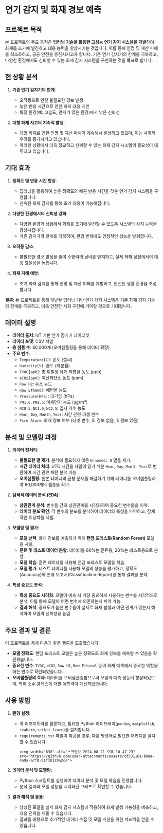 
# 연기 감지 및 화재 경보 예측

## 프로젝트 목적

본 프로젝트의 주요 목적은 **딥러닝 기술을 활용한 고성능 연기 감지 시스템을 개발**하여 화재를 조기에 발견하고 대응 능력을 향상시키는 것입니다. 이를 통해 인명 및 재산 피해를 최소화하고, 공공 안전을 증진시키고자 합니다. 기존 연기 감지기의 한계를 극복하고, 다양한 환경에서도 신뢰할 수 있는 화재 감지 시스템을 구현하는 것을 목표로 합니다.

## 현 상황 분석

1. **기존 연기 감지기의 한계**:
   - 오작동으로 인한 불필요한 경보 발생
   - 늦은 반응 시간으로 인한 화재 대응 지연
   - 특정 환경(예: 고습도, 먼지가 많은 환경)에서 낮은 신뢰성

2. **대형 화재 사고의 지속적 발생**:
   - 대형 화재로 인한 인명 및 재산 피해가 계속해서 발생하고 있으며, 이는 사회적 우려를 증가시키고 있습니다.
   - 이러한 상황에서 더욱 정교하고 신뢰할 수 있는 화재 감지 시스템의 필요성이 대두되고 있습니다.

## 기대 효과

1. **정확도 및 반응 시간 향상**:
   - 딥러닝을 활용하여 높은 정확도와 빠른 반응 시간을 갖춘 연기 감지 시스템을 구현합니다.
   - 신속한 화재 감지를 통해 초기 대응이 가능해집니다.

2. **다양한 환경에서의 신뢰성 강화**:
   - 다양한 환경과 상황에서 화재를 조기에 발견할 수 있도록 시스템의 감지 능력을 향상시킵니다.
   - 기존 감지기의 한계를 극복하여, 환경 변화에도 안정적인 성능을 발휘합니다.

3. **오작동 감소**:
   - 불필요한 경보 발생을 줄여 소방력의 낭비를 방지하고, 실제 화재 상황에서의 대응 효율성을 높입니다.

4. **화재 피해 예방**:
   - 조기 화재 감지를 통해 인명 및 재산 피해를 예방하고, 안전한 생활 환경을 조성합니다.

**결론**: 본 프로젝트를 통해 개발될 딥러닝 기반 연기 감지 시스템은 기존 화재 감지 기술의 한계를 극복하고, 더욱 안전한 사회 구현에 기여할 것으로 기대됩니다.

## 데이터 설명

- **데이터 출처**: IoT 기반 연기 감지기 데이터셋
- **데이터 포맷**: CSV 파일
- **총 샘플 수**: 60,000개 (오버샘플링을 통해 데이터 확장)
- **주요 변수**:
  - `Temperature[C]`: 온도 (섭씨)
  - `Humidity[%]`: 습도 (백분율)
  - `TVOC[ppb]`: 총 휘발성 유기 화합물 농도 (ppb)
  - `eCO2[ppm]`: 이산화탄소 농도 (ppm)
  - `Raw H2`: 수소 농도
  - `Raw Ethanol`: 에탄올 농도
  - `Pressure[hPa]`: 대기압 (hPa)
  - `PM1.0`, `PM2.5`: 미세먼지 농도 (μg/m³)
  - `NC0.5`, `NC1.0`, `NC2.5`: 입자 개수 농도
  - `Hour`, `Day`, `Month`, `Year`: 시간 관련 파생 변수
  - `Fire Alarm`: 화재 경보 여부 (타겟 변수, 0: 경보 없음, 1: 경보 있음)

## 분석 및 모델링 과정

1. **데이터 전처리**:
   - **불필요한 열 제거**: 분석에 필요하지 않은 `Unnamed: 0` 열을 제거.
   - **시간 데이터 처리**: UTC 시간을 사람이 읽기 쉬운 `Hour`, `Day`, `Month`, `Year`로 변환하여 시간 관련 패턴 분석 가능.
   - **오버샘플링**: 원본 데이터의 균형 문제를 해결하기 위해 데이터를 오버샘플링하여 60,000개의 샘플을 확보.

2. **탐색적 데이터 분석 (EDA)**:
   - **상관관계 분석**: 변수들 간의 상관관계를 시각화하여 중요한 변수들을 파악.
   - **데이터 분포 확인**: 각 변수의 분포를 분석하여 데이터의 특성을 파악하고, 잠재적인 이상치를 식별.

3. **모델링 및 평가**:
   - **모델 선택**: 화재 경보를 예측하기 위해 **랜덤 포레스트(Random Forest)** 모델을 사용.
   - **훈련 및 테스트 데이터 분할**: 데이터를 80%는 훈련용, 20%는 테스트용으로 분할.
   - **모델 학습**: 훈련 데이터를 사용해 랜덤 포레스트 모델을 학습.
   - **모델 평가**: 테스트 데이터를 사용해 모델의 성능을 평가하고, 정확도(Accuracy)와 분류 보고서(Classification Report)를 통해 결과를 분석.

4. **특성 중요도 분석**:
   - **특성 중요도 시각화**: 모델이 예측 시 가장 중요하게 사용하는 변수를 시각적으로 분석. 이를 통해 모델이 어떤 변수에 의존하는지 파악 가능.
   - **결과 해석**: 중요도가 높은 변수들이 실제로 화재 발생과 어떤 관계가 있는지 해석하여 모델의 신뢰성을 높임.

## 주요 결과 및 결론

이 프로젝트를 통해 다음과 같은 결론을 도출했습니다:
- **모델 정확도**: 랜덤 포레스트 모델은 높은 정확도로 화재 경보를 예측할 수 있음을 확인했습니다.
- **중요한 변수**: `TVOC`, `eCO2`, `Raw H2`, `Raw Ethanol` 등이 화재 예측에서 중요한 역할을 하는 변수로 확인되었습니다.
- **오버샘플링의 효과**: 데이터를 오버샘플링함으로써 모델의 예측 성능이 향상되었으며, 특히 소수 클래스에 대한 예측력이 개선되었습니다.

## 사용 방법

1. **환경 설정**:
   - 이 리포지토리를 클론하고, 필요한 Python 라이브러리(`pandas`, `matplotlib`, `seaborn`, `scikit-learn`)를 설치합니다.
   - `requirements.txt` 파일이 제공된 경우, 다음 명령어로 필요한 패키지를 설치할 수 있습니다:
     ```
     <img width="638" alt="스크린샷 2024-08-21 오후 10 47 23" src="https://github.com/user-attachments/assets/cd50110e-b9ea-4a9a-a7f8-51f10120a2ce">

     ```

2. **데이터 분석 및 모델링**:
   - Python 스크립트를 실행하여 데이터 분석 및 모델 학습을 진행합니다.
   - 분석 결과와 모델 성능을 시각화된 그래프로 확인할 수 있습니다.

3. **결과 해석 및 응용**:
   - 생성된 모델을 실제 화재 감지 시스템에 적용하여 화재 발생 가능성을 예측하고, 대응 전략을 세울 수 있습니다.
   - 결과를 바탕으로 추가적인 데이터 수집 및 모델 개선을 위한 피드백을 얻을 수 있습니다.

